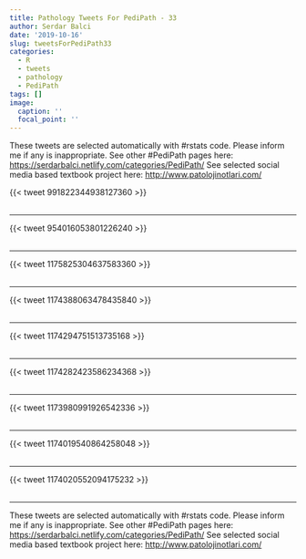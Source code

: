 ```yaml
---
title: Pathology Tweets For PediPath - 33
author: Serdar Balci
date: '2019-10-16'
slug: tweetsForPediPath33
categories:
  - R
  - tweets
  - pathology
  - PediPath
tags: []
image:
  caption: ''
  focal_point: ''
---
```



These tweets are selected automatically with #rstats code. Please inform me if any is inappropriate.
See other #PediPath pages here: https://serdarbalci.netlify.com/categories/PediPath/ 
See selected social media based textbook project here: http://www.patolojinotlari.com/

{{< tweet 991822344938127360 >}}
<br>
<br>
<hr>
{{< tweet 954016053801226240 >}}
<br>
<br>
<hr>
{{< tweet 1175825304637583360 >}}
<br>
<br>
<hr>
{{< tweet 1174388063478435840 >}}
<br>
<br>
<hr>
{{< tweet 1174294751513735168 >}}
<br>
<br>
<hr>
{{< tweet 1174282423586234368 >}}
<br>
<br>
<hr>
{{< tweet 1173980991926542336 >}}
<br>
<br>
<hr>
{{< tweet 1174019540864258048 >}}
<br>
<br>
<hr>
{{< tweet 1174020552094175232 >}}
<br>
<br>
<hr>


These tweets are selected automatically with #rstats code. Please inform me if any is inappropriate.
See other #PediPath pages here: https://serdarbalci.netlify.com/categories/PediPath/ 
See selected social media based textbook project here: http://www.patolojinotlari.com/
